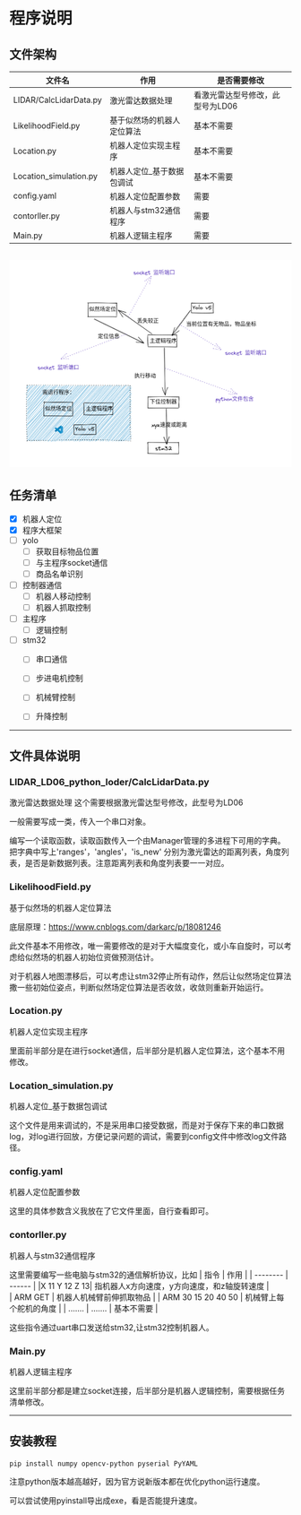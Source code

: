 # 程序说明



## 文件架构

| 文件名        | 作用    |  是否需要修改  |
| --------   | ------   | ----  |
|LIDAR/CalcLidarData.py| 激光雷达数据处理 |  看激光雷达型号修改，此型号为LD06   |
| LikelihoodField.py     | 基于似然场的机器人定位算法 |   基本不需要    |
| Location.py        |  机器人定位实现主程序  |  基本不需要   |
| Location_simulation.py        |  机器人定位_基于数据包调试  |  基本不需要   |
| config.yaml       |  机器人定位配置参数  |  需要   |
| contorller.py        |  机器人与stm32通信程序  |  需要   |
| Main.py        |  机器人逻辑主程序  |  需要   |

![架构](./架构.png)
---

## 任务清单

- [x] 机器人定位
- [x] 程序大框架
- [ ] yolo
  - [ ] 获取目标物品位置
  - [ ] 与主程序socket通信
  - [ ] 商品名单识别
- [ ] 控制器通信
  - [ ] 机器人移动控制
  - [ ] 机器人抓取控制
- [ ] 主程序
  - [ ] 逻辑控制
- [ ] stm32
  - [ ] 串口通信
  - [ ] 步进电机控制
  - [ ] 机械臂控制
  - [ ] 升降控制


---

## 文件具体说明

### LIDAR_LD06_python_loder/CalcLidarData.py
激光雷达数据处理
这个需要根据激光雷达型号修改，此型号为LD06

一般需要写成一类，传入一个串口对象。

编写一个读取函数，读取函数传入一个由Manager管理的多进程下可用的字典。
把字典中写上'ranges'，'angles'，'is_new'
分别为激光雷达的距离列表，角度列表，是否是新数据列表。注意距离列表和角度列表要一一对应。


### LikelihoodField.py
基于似然场的机器人定位算法

底层原理：https://www.cnblogs.com/darkarc/p/18081246

此文件基本不用修改，唯一需要修改的是对于大幅度变化，或小车自旋时，可以考虑给似然场的机器人初始位资做预测估计。

对于机器人地图漂移后，可以考虑让stm32停止所有动作，然后让似然场定位算法撒一些初始位姿点，判断似然场定位算法是否收敛，收敛则重新开始运行。

### Location.py
机器人定位实现主程序

里面前半部分是在进行socket通信，后半部分是机器人定位算法，这个基本不用修改。

### Location_simulation.py
机器人定位_基于数据包调试

这个文件是用来调试的，不是采用串口接受数据，而是对于保存下来的串口数据log，对log进行回放，方便记录问题的调试，需要到config文件中修改log文件路径。

### config.yaml
机器人定位配置参数

这里的具体参数含义我放在了它文件里面，自行查看即可。

### contorller.py
机器人与stm32通信程序

这里需要编写一些电脑与stm32的通信解析协议，比如
| 指令        | 作用    | 
| --------   | ------   |
|X 11 Y 12 Z 13| 指机器人x方向速度，y方向速度，和z轴旋转速度 |  
| ARM GET  | 机器人机械臂前伸抓取物品 | 
| ARM 30 15 20 40 50        |  机械臂上每个舵机的角度   |
| .......        |  .......  |  基本不需要   |

这些指令通过uart串口发送给stm32,让stm32控制机器人。

### Main.py
机器人逻辑主程序

这里前半部分都是建立socket连接，后半部分是机器人逻辑控制，需要根据任务清单修改。

---
## 安装教程
```
pip install numpy opencv-python pyserial PyYAML
```

注意python版本越高越好，因为官方说新版本都在优化python运行速度。

可以尝试使用pyinstall导出成exe，看是否能提升速度。